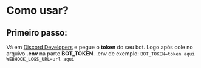 # Como usar?
## Primeiro passo:
Vá em [Discord Developers](https://discord.com/developers/applications) e pegue o **token** do seu bot.
Logo após cole no arquivo **.env** na parte __**BOT_TOKEN**__.
.env de exemplo:
`BOT_TOKEN=token aqui
WEBHOOK_LOGS_URL=url aqui`
